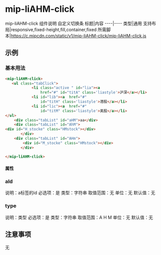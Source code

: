 # mip-liAHM-click

mip-liAHM-click 组件说明
自定义切换条
标题|内容
----|----
类型|通用
支持布局|responsive,fixed-height,fill,container,fixed
所需脚本|https://c.mipcdn.com/static/v1/mip-liAHM-click/mip-liAHM-click.js

## 示例

### 基本用法
```html
<mip-liAHM-click>
   <ul class="tabClick">
			<li class="active " id="lia"><a 
				href="#" id="titA" class='liastyle'>沪深</a></li>
			<li id="lib"><a  href="#"
				id="titH" class='liastyle'>港股</a></li>
			<li id="lic"><a  href="#"
				id="titM" class='liastyle'>美股</a></li>
</ul>
	<div class="tabList" id="aHM">aa</div>
	<div class="tabList" id="AhM">
<div id="H_stocke" class="HMstock"></div>
       </div>
	<div class="tabList" id="AHm">
        <div id="M_stocke" class="HMstock"></div>
       </div>

</mip-liAHM-click>
```

#### 属性

### aId
说明：a标签的id
必选项：是
类型：字符串
取值范围：无
单位：无
默认值：无

### type
说明：类型
必选项：是
类型：字符串
取值范围：A H  M
单位：无
默认值：无

## 注意事项
无


